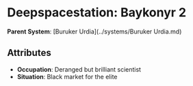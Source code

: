 # Deepspacestation: Baykonyr 2

**Parent System**: [Buruker Urdia](../systems/Buruker Urdia.md)

## Attributes
- **Occupation**: Deranged but brilliant scientist
- **Situation**: Black market for the elite

